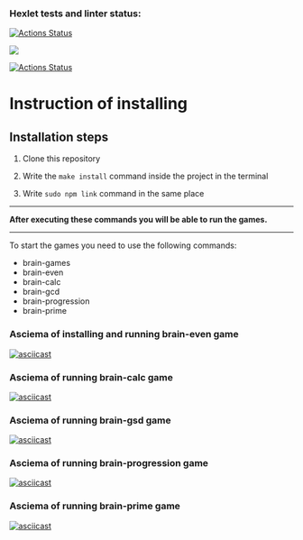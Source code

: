 ### Hexlet tests and linter status:
[![Actions Status](https://github.com/Asma-pixel/frontend-project-lvl1/workflows/hexlet-check/badge.svg)](https://github.com/Asma-pixel/frontend-project-lvl1/actions)

<a href="https://codeclimate.com/github/codeclimate/codeclimate/maintainability"><img src="https://api.codeclimate.com/v1/badges/a99a88d28ad37a79dbf6/maintainability" /></a>

[![Actions Status](https://github.com/Asma-pixel/frontend-project-lvl1/actions/workflows/github-actions-eslint.yml/badge.svg)](https://github.com/Asma-pixel/frontend-project-lvl1/actions)


Instruction of installing
===

Installation steps
---

1. Сlone this repository

2. Write the `make install` command inside the project in the terminal 

3. Write `sudo npm link` command in the same place

---

**After executing these commands you will be able to run the games.** 

---

To start the games you need to use the following commands:
* brain-games
* brain-even
* brain-calc
* brain-gcd
* brain-progression
* brain-prime

### Asciema of installing and running brain-even game
[![asciicast](https://asciinema.org/a/Xgt8iG7zRXRe9EWYpKncMOImZ.svg)](https://asciinema.org/a/Xgt8iG7zRXRe9EWYpKncMOImZ)

### Asciema of running brain-calc game
[![asciicast](https://asciinema.org/a/m7A9vLj9WhAkmfZ6CRuR2wiPX.svg)](https://asciinema.org/a/m7A9vLj9WhAkmfZ6CRuR2wiPX)

### Asciema of running brain-gsd game
[![asciicast](https://asciinema.org/a/DH6Mvt18U3nKTZcgxVsYVcL5U.svg)](https://asciinema.org/a/DH6Mvt18U3nKTZcgxVsYVcL5U)

### Asciema of running brain-progression game
[![asciicast](https://asciinema.org/a/SK2kAWAimww9eIy5qZnMoh0Xp.svg)](https://asciinema.org/a/SK2kAWAimww9eIy5qZnMoh0Xp)

### Asciema of running brain-prime game
[![asciicast](https://asciinema.org/a/jGEsnC9lq7ZElmPyx5ONxCQ7s.svg)](https://asciinema.org/a/jGEsnC9lq7ZElmPyx5ONxCQ7s)